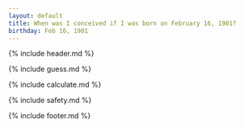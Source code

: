 ```yaml
---
layout: default
title: When was I conceived if I was born on February 16, 1901?
birthday: Feb 16, 1901
---
```


{% include header.md %}

{% include guess.md %}

{% include calculate.md %}

{% include safety.md %}

{% include footer.md %}



